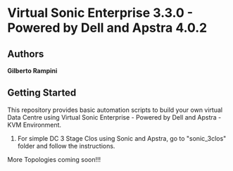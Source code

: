 # Virtual Sonic Enterprise 3.3.0 - Powered by Dell and Apstra 4.0.2

## Authors

**Gilberto Rampini**

## Getting Started

This repository provides basic automation scripts to build your own virtual Data Centre using Virtual Sonic Enterprise - Powered by Dell and Apstra - KVM Environment. 

1. For simple DC 3 Stage Clos using Sonic and Apstra, go to "sonic_3clos" folder and follow the instructions. 

More Topologies coming soon!!!